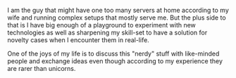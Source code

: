 I am the guy that might have one too many servers at home according to my wife and running complex setups that mostly serve me. But the plus side to that is I have big enough of a playground to experiment with new technologies as well as sharpening my skill-set to have a solution for novelty cases when I encounter them in real-life.

One of the joys of my life is to discuss this "nerdy" stuff with like-minded people and exchange ideas even though according to my experience they are rarer than unicorns.
